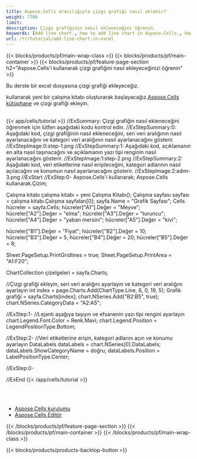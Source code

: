 ```yaml
---
title: Aspose.Cells aracılığıyla çizgi grafiği nasıl eklenir?
weight: 7700
limit:
description: Çizgi grafiğinin nasıl ekleneceğini öğrenin.
keywords: [Add line chart., how to add line chart in Aspose.Cells., how to add line chart using Aspose.Cells]
url: /tr/tutorial/add-line-chart-in-excel
---
```

{{< blocks/products/pf/main-wrap-class >}}
{{< blocks/products/pf/main-container >}}
{{< blocks/products/pf/feature-page-section h2="Aspose.Cells\'i kullanarak çizgi grafiğini nasıl ekleyeceğinizi öğrenin" >}}

<p>
Bu derste bir excel dosyasına çizgi grafiği ekleyeceğiz.
</p>

<p>
 kullanarak yeni bir çalışma kitabı oluşturarak başlayacağız.<a href="https://www.nuget.org/packages/Aspose.Cells">Aspose.Cells kütüphane</a> ve çizgi grafiği ekleyin.
</p>

<br />
{{< app/cells/tutorial >}}
//ExSummary: Çizgi grafiğin nasıl ekleneceğini öğrenmek için lütfen aşağıdaki kodu kontrol edin.
//ExStepSummary:0: Aşağıdaki kod, çizgi grafiğinin nasıl ekleneceğini, seri veri aralığının nasıl ayarlanacağını ve kategori veri aralığının nasıl ayarlanacağını gösterir.
//ExStepImage:0:step-1.png
//ExStepSummary:1: Aşağıdaki kod, açıklamanın en alta nasıl taşınacağını ve açıklamanın yazı tipi renginin nasıl ayarlanacağını gösterir.
//ExStepImage:1:step-2.png
//ExStepSummary:2: Aşağıdaki kod, veri etiketlerine nasıl erişileceğini, kategori adlarının nasıl açılacağını ve konumun nasıl ayarlanacağını gösterir.
//ExStepImage:2:adım-3.png
//ExStart
//ExStep:0-
Aspose.Cells'i kullanarak;
Aspose.Cells kullanarak.Çizim;

Çalışma kitabı çalışma kitabı = yeni Çalışma Kitabı();
Çalışma sayfası sayfası = çalışma kitabı.Çalışma sayfaları[0];
sayfa.Name = "Grafik Sayfası";
Cells hücreler = sayfa.Cells;
hücreler["A1"].Değer = "Meyve";
hücreler["A2"].Değer = "elma";
hücreler["A3"].Değer = "turuncu";
hücreler["A4"].Değer = "yaban mersini";
hücreler["A5"].Değer = "kivi";

hücreler["B1"].Değer = "Fiyat";
hücreler["B2"].Değer = 10;
hücreler["B3"].Değer = 5;
hücreler["B4"].Değer = 20;
hücreler["B5"].Değer = 8;

Sheet.PageSetup.PrintGridlines = true;
Sheet.PageSetup.PrintArea = "A1:F20";

ChartCollection çizelgeleri = sayfa.Charts;

//Çizgi grafiği ekleyin, seri veri aralığını ayarlayın ve kategori veri aralığını ayarlayın
int index = page.Charts.Add(ChartType.Line, 6, 0, 19, 5);
Grafik grafiği = sayfa.Charts[index];
chart.NSeries.Add("B2:B5", true);
chart.NSeries.CategoryData = "A2:A5";

//ExStep:1-
//Lejantı aşağıya taşıyın ve efsanenin yazı tipi rengini ayarlayın
chart.Legend.Font.Color = Renk.Mavi;
chart.Legend.Position = LegendPositionType.Bottom;

//ExStep:2-
//Veri etiketlerine erişin, kategori adlarını açın ve konumu ayarlayın
DataLabels dataLabels = chart.NSeries[0].DataLabels;
dataLabels.ShowCategoryName = doğru;
dataLabels.Position = LabelPositionType.Center;

//ExStep:0-

//ExEnd
{{< /app/cells/tutorial >}}
<br />

<br />
<br />
<div class="code-sample">
    <ul class="link-list">
        <li class="link-item"><a href="https://docs.aspose.com/cells/net/installation/">Aspose.Cells kurulumu</a></li>
        <li class="link-item"><a href="https://products.aspose.app/cells/editor/">Aspose.Cells Editör</a></li>
    </ul>
</div>

{{< /blocks/products/pf/feature-page-section >}}
{{< /blocks/products/pf/main-container >}}
{{< /blocks/products/pf/main-wrap-class >}}

{{< blocks/products/products-backtop-button >}}